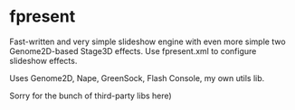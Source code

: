 fpresent
=========

Fast-written and very simple slideshow engine with even more simple two Genome2D-based Stage3D effects.
Use fpresent.xml to configure slideshow effects.

Uses Genome2D, Nape, GreenSock, Flash Console, my own utils lib.

Sorry for the bunch of third-party libs here)